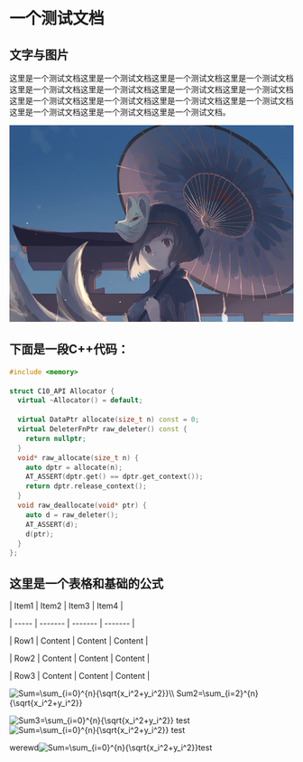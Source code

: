 # 一个测试文档

## 文字与图片

这里是一个测试文档这里是一个测试文档这里是一个测试文档这里是一个测试文档这里是一个测试文档这里是一个测试文档这里是一个测试文档这里是一个测试文档这里是一个测试文档这里是一个测试文档这里是一个测试文档这里是一个测试文档这里是一个测试文档这里是一个测试文档这里是一个测试文档。

![这里是一个测试图片](../assets/image-01.png)

## 下面是一段C++代码：

```C++
#include <memory>

struct C10_API Allocator {
  virtual ~Allocator() = default;

  virtual DataPtr allocate(size_t n) const = 0;
  virtual DeleterFnPtr raw_deleter() const {
    return nullptr;
  }
  void* raw_allocate(size_t n) {
    auto dptr = allocate(n);
    AT_ASSERT(dptr.get() == dptr.get_context());
    return dptr.release_context();
  }
  void raw_deallocate(void* ptr) {
    auto d = raw_deleter();
    AT_ASSERT(d);
    d(ptr);
  }
};
```

## 这里是一个表格和基础的公式

| Item1 | Item2   | Item3   | Item4   |

| ----- | ------- | ------- | ------- |

| Row1  | Content | Content | Content |

| Row2  | Content | Content | Content |

| Row3  | Content | Content | Content |



<img src="https://www.zhihu.com/equation?tex=Sum=\sum_{i=0}^{n}{\sqrt{x_i^2+y_i^2}}\\
Sum2=\sum_{i=2}^{n}{\sqrt{x_i^2+y_i^2}}
" alt="Sum=\sum_{i=0}^{n}{\sqrt{x_i^2+y_i^2}}\\
Sum2=\sum_{i=2}^{n}{\sqrt{x_i^2+y_i^2}}
" class="ee_img tr_noresize" eeimg="1">



<img src="https://www.zhihu.com/equation?tex=Sum3=\sum_{i=0}^{n}{\sqrt{x_i^2+y_i^2}}
" alt="Sum3=\sum_{i=0}^{n}{\sqrt{x_i^2+y_i^2}}
" class="ee_img tr_noresize" eeimg="1">
test <img src="https://www.zhihu.com/equation?tex=Sum=\sum_{i=0}^{n}{\sqrt{x_i^2+y_i^2}}" alt="Sum=\sum_{i=0}^{n}{\sqrt{x_i^2+y_i^2}}" class="ee_img tr_noresize" eeimg="1">  test

werewd<img src="https://www.zhihu.com/equation?tex=Sum=\sum_{i=0}^{n}{\sqrt{x_i^2+y_i^2}}" alt="Sum=\sum_{i=0}^{n}{\sqrt{x_i^2+y_i^2}}" class="ee_img tr_noresize" eeimg="1">test
